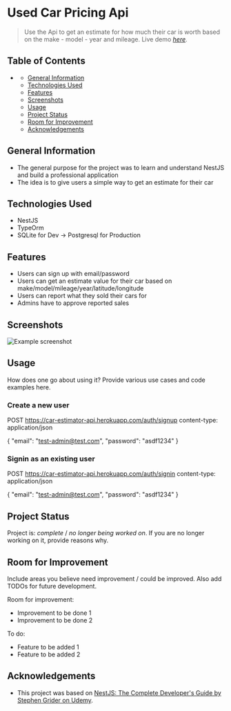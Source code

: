 # Used Car Pricing Api
> Use the Api to get an estimate for how much their car is worth based on the make - model - year and mileage.
> Live demo [_here_](https://car-estimator-api.herokuapp.com/). <!-- If you have the project hosted somewhere, include the link here. -->

## Table of Contents
- [](#)
  - [General Information](#general-information)
  - [Technologies Used](#technologies-used)
  - [Features](#features)
  - [Screenshots](#screenshots)
  - [Usage](#usage)
  - [Project Status](#project-status)
  - [Room for Improvement](#room-for-improvement)
  - [Acknowledgements](#acknowledgements)



## General Information
- The general purpose for the project was to learn and understand NestJS and build a professional application
- The idea is to give users a simple way to get an estimate for their car
<!-- - What is the purpose of your project? -->
<!-- - Why did you undertake it? -->
<!-- You don't have to answer all the questions - just the ones relevant to your project. -->


## Technologies Used
- NestJS
- TypeOrm
- SQLite for Dev -> Postgresql for Production


## Features
<!-- List the ready features here: -->
- Users can sign up with email/password
- Users can get an estimate value for their car based on make/model/mileage/year/latitude/longitude
- Users can report what they sold their cars for
- Admins have to approve reported sales


## Screenshots
![Example screenshot](./img/screenshot.png)
<!-- If you have screenshots you'd like to share, include them here. -->


<!-- ## Setup
What are the project requirements/dependencies? Where are they listed? A requirements.txt or a Pipfile.lock file perhaps? Where is it located?

Proceed to describe how to install / setup one's local environment / get started with the project. -->


## Usage
How does one go about using it?
Provide various use cases and code examples here.

### Create a new user
POST https://car-estimator-api.herokuapp.com/auth/signup
content-type: application/json

{
  "email": "test-admin@test.com",
  "password": "asdf1234"
}

### Signin as an existing user
POST https://car-estimator-api.herokuapp.com/auth/signin
content-type: application/json

{
  "email": "test-admin@test.com",
  "password": "asdf1234"
}


## Project Status
Project is: _complete_ / _no longer being worked on_. If you are no longer working on it, provide reasons why.


## Room for Improvement
Include areas you believe need improvement / could be improved. Also add TODOs for future development.

Room for improvement:
- Improvement to be done 1
- Improvement to be done 2

To do:
- Feature to be added 1
- Feature to be added 2


## Acknowledgements
<!-- Give credit here. -->
<!-- - This project was inspired by... -->
- This project was based on [NestJS: The Complete Developer's Guide by Stephen Grider on Udemy](https://www.udemy.com/course/nestjs-the-complete-developers-guide/).
<!-- - Many thanks to... -->


<!-- ## Contact -->
<!-- Created by [@flynerdpl](https://www.flynerd.pl/) - feel free to contact me! -->


<!-- Optional -->
<!-- ## License -->
<!-- This project is open source and available under the [... License](). -->

<!-- You don't have to include all sections - just the one's relevant to your project -->
